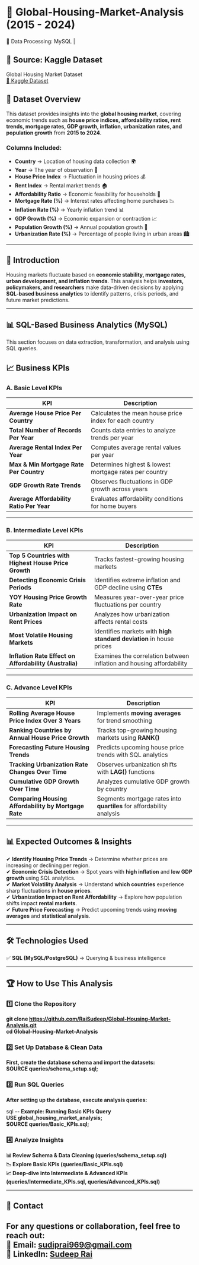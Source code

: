 # 🏡 Global-Housing-Market-Analysis (2015 - 2024)
💾 Data Processing: MySQL | 

## 🔗 Source: Kaggle Dataset
Global Housing Market Dataset  
[🔗 Kaggle Dataset](https://www.kaggle.com/datasets/atharvasoundankar/global-housing-market-analysis-2015-2024)  

## 📑 Dataset Overview  
This dataset provides insights into the **global housing market**, covering economic trends such as **house price indices, affordability ratios, rent trends, mortgage rates, GDP growth, inflation, urbanization rates, and population growth** from **2015 to 2024**.

### **Columns Included:**  
- **Country** → Location of housing data collection 🌍  
- **Year** → The year of observation 📅  
- **House Price Index** → Fluctuation in housing prices 💰  
- **Rent Index** → Rental market trends 🏠  
- **Affordability Ratio** → Economic feasibility for households 🏡  
- **Mortgage Rate (%)** → Interest rates affecting home purchases 📉  
- **Inflation Rate (%)** → Yearly inflation trend 📊  
- **GDP Growth (%)** → Economic expansion or contraction 📈  
- **Population Growth (%)** → Annual population growth 👥  
- **Urbanization Rate (%)** → Percentage of people living in urban areas 🏙️  

---

## 📖 Introduction  
Housing markets fluctuate based on **economic stability, mortgage rates, urban development, and inflation trends**. This analysis helps **investors, policymakers, and researchers** make data-driven decisions by applying **SQL-based business analytics** to identify patterns, crisis periods, and future market predictions.

---

## 📊 SQL-Based Business Analytics (MySQL) 

This section focuses on data extraction, transformation, and analysis using SQL queries.

## 📈 Business KPIs

### A. **Basic Level KPIs**  

| **KPI**                                    | **Description** |
|-------------------------------------------|---------------|
| **Average House Price Per Country**       | Calculates the mean house price index for each country |
| **Total Number of Records Per Year**      | Counts data entries to analyze trends per year |
| **Average Rental Index Per Year**         | Computes average rental values per year |
| **Max & Min Mortgage Rate Per Country**   | Determines highest & lowest mortgage rates per country |
| **GDP Growth Rate Trends**                | Observes fluctuations in GDP growth across years |
| **Average Affordability Ratio Per Year**  | Evaluates affordability conditions for home buyers |

---

### B. **Intermediate Level KPIs** 

| **KPI**                                    | **Description** |
|-------------------------------------------|---------------|
| **Top 5 Countries with Highest House Price Growth**  | Tracks fastest-growing housing markets |
| **Detecting Economic Crisis Periods**      | Identifies extreme inflation and GDP decline using **CTEs** |
| **YOY Housing Price Growth Rate**          | Measures year-over-year price fluctuations per country |
| **Urbanization Impact on Rent Prices**     | Analyzes how urbanization affects rental costs |
| **Most Volatile Housing Markets**          | Identifies markets with **high standard deviation** in house prices |
| **Inflation Rate Effect on Affordability (Australia)** | Examines the correlation between inflation and housing affordability |

---

### C. **Advance Level KPIs**  

| **KPI**                                    | **Description** |
|-------------------------------------------|---------------|
| **Rolling Average House Price Index Over 3 Years**  | Implements **moving averages** for trend smoothing |
| **Ranking Countries by Annual House Price Growth** | Tracks top-growing housing markets using **RANK()** |
| **Forecasting Future Housing Trends**    | Predicts upcoming house price trends with SQL analytics |
| **Tracking Urbanization Rate Changes Over Time**  | Observes urbanization shifts with **LAG()** functions |
| **Cumulative GDP Growth Over Time**       | Analyzes cumulative GDP growth by country |
| **Comparing Housing Affordability by Mortgage Rate**  | Segments mortgage rates into **quartiles** for affordability analysis |

---

## 📊 Expected Outcomes & Insights  
✔ **Identify Housing Price Trends** → Determine whether prices are increasing or declining per region.  
✔ **Economic Crisis Detection** → Spot years with **high inflation** and **low GDP growth** using SQL analytics.  
✔ **Market Volatility Analysis** → Understand **which countries** experience sharp fluctuations in **house prices**.  
✔ **Urbanization Impact on Rent Affordability** → Explore how population shifts impact **rental markets**.  
✔ **Future Price Forecasting** → Predict upcoming trends using **moving averages** and **statistical analysis**.  

---

## 🛠 Technologies Used 

✅ **SQL (MySQL/PostgreSQL)** → Querying & business intelligence  

---

## 🏆 How to Use This Analysis 

### 1️⃣ Clone the Repository  

**git clone https://github.com/RaiSudeep/Global-Housing-Market-Analysis.git**  
**cd Global-Housing-Market-Analysis**  

### 2️⃣ Set Up Database & Clean Data
**First, create the database schema and import the datasets:**  
**SOURCE queries/schema_setup.sql;**  

### 3️⃣ Run SQL Queries
**After setting up the database, execute analysis queries:**  

sql
**-- Example: Running Basic KPIs Query**  
**USE global_housing_market_analysis;**  
**SOURCE queries/Basic_KPIs.sql;**  

### 4️⃣ Analyze Insights
**📊 Review Schema & Data Cleaning (queries/schema_setup.sql)**  
**📉 Explore Basic KPIs (queries/Basic_KPIs.sql)**  
**📈 Deep-dive into Intermediate & Advanced KPIs (queries/Intermediate_KPIs.sql, queries/Advanced_KPIs.sql)**  

---

## 📢 Contact  
For any questions or collaboration, feel free to reach out:  
📧 **Email:** sudiprai969@gmail.com  
🔗 **LinkedIn:** [Sudeep Rai](https://www.linkedin.com/in/sudeep-rai-78022b18b/)  
---
